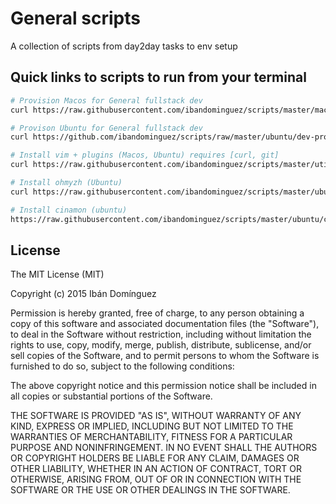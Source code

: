 # General scripts

A collection of scripts from day2day tasks to env setup

## Quick links to scripts to run from your terminal

```sh
# Provision Macos for General fullstack dev
curl https://raw.githubusercontent.com/ibandominguez/scripts/master/macos/dev-provisioning.sh | sh

# Provison Ubuntu for General fullstack dev
curl https://github.com/ibandominguez/scripts/raw/master/ubuntu/dev-provisioning.sh | sh

# Install vim + plugins (Macos, Ubuntu) requires [curl, git]
curl https://raw.githubusercontent.com/ibandominguez/scripts/master/utils/install-vim.sh | sh

# Install ohmyzh (Ubuntu)
curl https://raw.githubusercontent.com/ibandominguez/scripts/master/ubuntu/install-ohmyzsh.sh | sh

# Install cinamon (ubuntu)
https://raw.githubusercontent.com/ibandominguez/scripts/master/ubuntu/cinnamon.sh
```

## License

The MIT License (MIT)

Copyright (c) 2015 Ibán Domínguez

Permission is hereby granted, free of charge, to any person obtaining a copy
of this software and associated documentation files (the "Software"), to deal
in the Software without restriction, including without limitation the rights
to use, copy, modify, merge, publish, distribute, sublicense, and/or sell
copies of the Software, and to permit persons to whom the Software is
furnished to do so, subject to the following conditions:

The above copyright notice and this permission notice shall be included in all
copies or substantial portions of the Software.

THE SOFTWARE IS PROVIDED "AS IS", WITHOUT WARRANTY OF ANY KIND, EXPRESS OR
IMPLIED, INCLUDING BUT NOT LIMITED TO THE WARRANTIES OF MERCHANTABILITY,
FITNESS FOR A PARTICULAR PURPOSE AND NONINFRINGEMENT. IN NO EVENT SHALL THE
AUTHORS OR COPYRIGHT HOLDERS BE LIABLE FOR ANY CLAIM, DAMAGES OR OTHER
LIABILITY, WHETHER IN AN ACTION OF CONTRACT, TORT OR OTHERWISE, ARISING FROM,
OUT OF OR IN CONNECTION WITH THE SOFTWARE OR THE USE OR OTHER DEALINGS IN THE
SOFTWARE.

